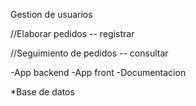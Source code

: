 Gestion de usuarios

//Elaborar pedidos -- registrar

//Seguimiento de pedidos  -- consultar




-App backend
-App front
-Documentacion

*Base de datos